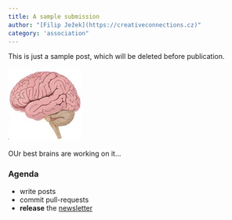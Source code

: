 ```yaml
---
title: A sample submission
author: "[Filip Ježek](https://creativeconnections.cz)"
category: 'association" 
---
```


This is just a sample post, which will be deleted before publication.

![Oh My logo](brain.png "Our best brains...")

OUr best brains are working on it...

### Agenda
- write posts
- commit pull-requests
- **release** the [newsletter](http://modelica.github.io/newsletter)
